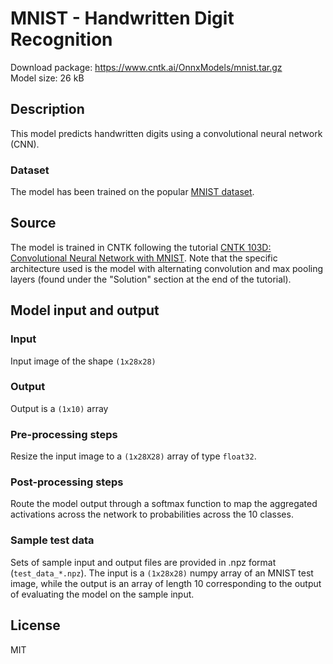 # MNIST - Handwritten Digit Recognition

Download package: https://www.cntk.ai/OnnxModels/mnist.tar.gz  
Model size: 26 kB

## Description
This model predicts handwritten digits using a convolutional neural network (CNN). 

### Dataset
The model has been trained on the popular [MNIST dataset](http://yann.lecun.com/exdb/mnist/).

## Source
The model is trained in CNTK following the tutorial [CNTK 103D: Convolutional Neural Network with MNIST](https://github.com/Microsoft/CNTK/blob/master/Tutorials/CNTK_103D_MNIST_ConvolutionalNeuralNetwork.ipynb). Note that the specific architecture used is the model with alternating convolution and max pooling layers (found under the "Solution" section at the end of the tutorial).

## Model input and output
### Input
Input image of the shape `(1x28x28)`
### Output
Output is a `(1x10)` array

### Pre-processing steps
Resize the input image to a `(1x28X28)` array of type `float32`.

### Post-processing steps
Route the model output through a softmax function to map the aggregated activations across the network to probabilities across the 10 classes.

### Sample test data
Sets of sample input and output files are provided in .npz format (`test_data_*.npz`). The input is a `(1x28x28)` numpy array of an MNIST test image, while the output is an array of length 10 corresponding to the output of evaluating the model on the sample input.

## License
MIT
